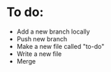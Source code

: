 # To do:
- Add a new branch locally
- Push new branch
- Make a new file called "to-do"
- Write a new file
- Merge
